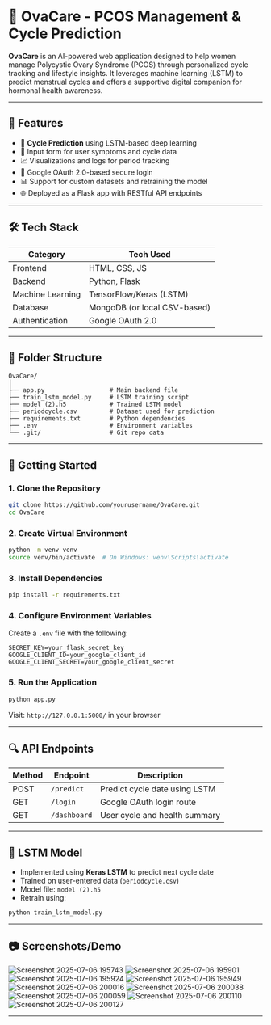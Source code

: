 
# 🌸 OvaCare - PCOS Management & Cycle Prediction

**OvaCare** is an AI-powered web application designed to help women manage Polycystic Ovary Syndrome (PCOS) through personalized cycle tracking and lifestyle insights. It leverages machine learning (LSTM) to predict menstrual cycles and offers a supportive digital companion for hormonal health awareness.

---

## 🧠 Features

- 🔄 **Cycle Prediction** using LSTM-based deep learning
- 🧪 Input form for user symptoms and cycle data
- 📈 Visualizations and logs for period tracking
- 🔐 Google OAuth 2.0-based secure login
- 📊 Support for custom datasets and retraining the model
- 🌐 Deployed as a Flask app with RESTful API endpoints

---

## 🛠️ Tech Stack

| Category        | Tech Used                        |
|----------------|----------------------------------|
| Frontend       | HTML, CSS, JS                    |
| Backend        | Python, Flask                    |
| Machine Learning | TensorFlow/Keras (LSTM)        |
| Database       | MongoDB (or local CSV-based)     |
| Authentication | Google OAuth 2.0                 |

---

## 📂 Folder Structure

```
OvaCare/
│
├── app.py                  # Main backend file
├── train_lstm_model.py     # LSTM training script
├── model (2).h5            # Trained LSTM model
├── periodcycle.csv         # Dataset used for prediction
├── requirements.txt        # Python dependencies
├── .env                    # Environment variables
└── .git/                   # Git repo data
```

---

## 🚀 Getting Started

### 1. Clone the Repository

```bash
git clone https://github.com/yourusername/OvaCare.git
cd OvaCare
```

### 2. Create Virtual Environment

```bash
python -m venv venv
source venv/bin/activate  # On Windows: venv\Scripts\activate
```

### 3. Install Dependencies

```bash
pip install -r requirements.txt
```

### 4. Configure Environment Variables

Create a `.env` file with the following:

```
SECRET_KEY=your_flask_secret_key
GOOGLE_CLIENT_ID=your_google_client_id
GOOGLE_CLIENT_SECRET=your_google_client_secret
```

### 5. Run the Application

```bash
python app.py
```

Visit: `http://127.0.0.1:5000/` in your browser

---

## 🔍 API Endpoints 

| Method | Endpoint        | Description                      |
|--------|------------------|----------------------------------|
| POST   | `/predict`       | Predict cycle date using LSTM    |
| GET    | `/login`         | Google OAuth login route         |
| GET    | `/dashboard`     | User cycle and health summary    |

---

## 🤖 LSTM Model

- Implemented using **Keras LSTM** to predict next cycle date
- Trained on user-entered data (`periodcycle.csv`)
- Model file: `model (2).h5`
- Retrain using:

```bash
python train_lstm_model.py
```

---

## 📷 Screenshots/Demo

![Screenshot 2025-07-06 195743](https://github.com/user-attachments/assets/819a0a4e-38e5-4f32-bd99-2a8ee54e40c3)
![Screenshot 2025-07-06 195901](https://github.com/user-attachments/assets/9aae356f-c51c-459d-8cc1-2b3268ee1d23)
![Screenshot 2025-07-06 195924](https://github.com/user-attachments/assets/65c11fae-3f20-433e-8cb7-322b3a4feb9e)
![Screenshot 2025-07-06 195949](https://github.com/user-attachments/assets/0571d0f0-3b47-4632-ac69-2a4b9482f0fa)
![Screenshot 2025-07-06 200016](https://github.com/user-attachments/assets/ffd9d370-7899-42f0-a2f5-dc572ee00e06)
![Screenshot 2025-07-06 200038](https://github.com/user-attachments/assets/ea43f040-b89e-4404-98f1-7b81ad61a4f3)
![Screenshot 2025-07-06 200059](https://github.com/user-attachments/assets/f9facbe2-0f93-48cb-972e-cf6346834757)
![Screenshot 2025-07-06 200110](https://github.com/user-attachments/assets/253f5c9f-80d3-4242-afd1-7ea212ac634e)
![Screenshot 2025-07-06 200127](https://github.com/user-attachments/assets/57a2f87d-af62-49eb-b461-5c2c13382ec7)

---
